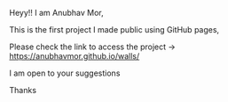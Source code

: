 Heyy!! I am Anubhav Mor, 

This is the first project I made public using GitHub pages,

Please check the link to access the project -> https://anubhavmor.github.io/walls/

I am open to your suggestions

Thanks 
